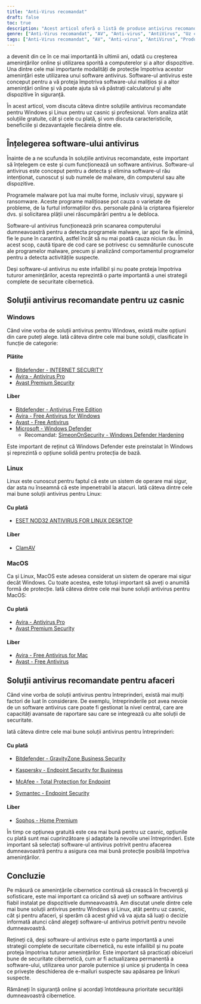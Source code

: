 ```yaml
---
title: "Anti-Virus recomandat"
draft: false
toc: true
description: "Acest articol oferă o listă de produse antivirus recomandate pentru uz casnic și profesional, conform clasamentului realizat de SimeonOnSecurity. Clasamentul se bazează pe opinia profesională și pe testele efectuate pe eșantioane malițioase și se referă doar la capacitățile antivirus, detecție, experiența utilizatorului și performanță. Utilizatorii de Windows pot alege între opțiuni plătite și gratuite, în timp ce utilizatorii de Linux și MacOS au opțiuni limitate, opțiunile plătite fiind disponibile doar pentru Linux. Rețineți că AV nu este necesar pe Linux sau MacOS și nu este recomandată utilizarea unui VPN sau a unui manager de parole furnizat împreună cu suita AV. Articolul oferă, de asemenea, recomandări pentru furnizorii de VPN. În prezent, se lucrează la recomandările pentru utilizarea în scopuri profesionale."
genre: ["Anti-Virus recomandat", "AV", "Anti-virus", "AntiVirus", "Uz casnic", "Utilizare comercială", "Windows", "Linux", "MacOS", "Securitatea cibernetică"]
tags: ["Anti-Virus recomandat", "AV", "Anti-virus", "AntiVirus", "Produse Anti-Virus recomandate de SimeonOnSecurity", "VirusTotal", "Capacități AV", "detecție", "experiența utilizatorului", "performanță", "Windows", "Linux", "MacOS", "VPN", "manager de parole", "VPNS", "Uz casnic", "Plătit", "Gratuit", "Bitdefender - SECURITATE INTERNET", "Avira - Antivirus Pro", "Avast Premium Security", "Bitdefender - Antivirus Free Edition", "Avira - Antivirus gratuit pentru Windows", "Avast - Antivirus gratuit", "Microsoft - Windows Defender", "Întărirea Windows Defender", "ESET NOD32", "ClamAV", "Avira - Antivirus gratuit pentru Mac", "Sophos", "Utilizare comercială", "Securitatea cibernetică"]
---
```

 a devenit din ce în ce mai importantă în ultimii ani, odată cu creșterea amenințărilor online și utilizarea sporită a computerelor și a altor dispozitive. Una dintre cele mai importante modalități de protecție împotriva acestor amenințări este utilizarea unui software antivirus. Software-ul antivirus este conceput pentru a vă proteja împotriva software-ului malițios și a altor amenințări online și vă poate ajuta să vă păstrați calculatorul și alte dispozitive în siguranță.

În acest articol, vom discuta câteva dintre soluțiile antivirus recomandate pentru Windows și Linux pentru uz casnic și profesional. Vom analiza atât soluțiile gratuite, cât și cele cu plată, și vom discuta caracteristicile, beneficiile și dezavantajele fiecăreia dintre ele.

## Înțelegerea software-ului antivirus

Înainte de a ne scufunda în soluțiile antivirus recomandate, este important să înțelegem ce este și cum funcționează un software antivirus. Software-ul antivirus este conceput pentru a detecta și elimina software-ul rău intenționat, cunoscut și sub numele de malware, din computerul sau alte dispozitive.

Programele malware pot lua mai multe forme, inclusiv viruși, spyware și ransomware. Aceste programe malițioase pot cauza o varietate de probleme, de la furtul informațiilor dvs. personale până la criptarea fișierelor dvs. și solicitarea plății unei răscumpărări pentru a le debloca.

Software-ul antivirus funcționează prin scanarea computerului dumneavoastră pentru a detecta programele malware, iar apoi fie le elimină, fie le pune în carantină, astfel încât să nu mai poată cauza niciun rău. În acest scop, caută tipare de cod care se potrivesc cu semnăturile cunoscute ale programelor malware, precum și analizând comportamentul programelor pentru a detecta activitățile suspecte.

Deși software-ul antivirus nu este infailibil și nu poate proteja împotriva tuturor amenințărilor, acesta reprezintă o parte importantă a unei strategii complete de securitate cibernetică.

## Soluții antivirus recomandate pentru uz casnic

### Windows

Când vine vorba de soluții antivirus pentru Windows, există multe opțiuni din care puteți alege. Iată câteva dintre cele mai bune soluții, clasificate în funcție de categorie:

#### Plătite

- [Bitdefender - INTERNET SECURITY](https://bitdefender.f9tmep.net/VmN5Ka)
- [Avira - Antivirus Pro](https://www.avira.com/en/antivirus-pro)
- [Avast Premium Security](https://amzn.to/2MA7jR2)

#### Liber

- [Bitdefender - Antivirus Free Edition](https://bitdefender.f9tmep.net/1r7NMa)
- [Avira - Free Antivirus for Windows](https://www.avira.com/en/free-antivirus-windows)
- [Avast - Free Antivirus](https://www.avast.com/en-us/index)
- [Microsoft - Windows Defender](https://www.microsoft.com/en-us/windows/comprehensive-security)
  - Recomandat: [SimeonOnSecurity - Windows Defender Hardening](https://github.com/simeononsecurity/Windows-Defender-Hardening)


Este important de reținut că Windows Defender este preinstalat în Windows și reprezintă o opțiune solidă pentru protecția de bază.

### Linux

Linux este cunoscut pentru faptul că este un sistem de operare mai sigur, dar asta nu înseamnă că este impenetrabil la atacuri. Iată câteva dintre cele mai bune soluții antivirus pentru Linux:

#### Cu plată

- [ESET NOD32 ANTIVIRUS FOR LINUX DESKTOP](https://www.eset.com/int/home/antivirus-linux)

#### Liber

- [ClamAV](https://www.clamav.net/)

### MacOS

Ca și Linux, MacOS este adesea considerat un sistem de operare mai sigur decât Windows. Cu toate acestea, este totuși important să aveți o anumită formă de protecție. Iată câteva dintre cele mai bune soluții antivirus pentru MacOS:

#### Cu plată

- [Avira - Antivirus Pro](https://www.avira.com/en/antivirus-pro)
- [Avast Premium Security](https://amzn.to/2MA7jR2)

#### Liber

- [Avira - Free Antivirus for Mac](https://www.avira.com/en/free-antivirus-mac)
- [Avast - Free Antivirus](https://www.avast.com/en-us/index)

## Soluții antivirus recomandate pentru afaceri

Când vine vorba de soluții antivirus pentru întreprinderi, există mai mulți factori de luat în considerare. De exemplu, întreprinderile pot avea nevoie de un software antivirus care poate fi gestionat la nivel central, care are capacități avansate de raportare sau care se integrează cu alte soluții de securitate.

Iată câteva dintre cele mai bune soluții antivirus pentru întreprinderi:

#### Cu plată

- [Bitdefender - GravityZone Business Security](https://bitdefender.f9tmep.net/ZQNAzQ)

- [Kaspersky - Endpoint Security for Business](https://www.kaspersky.com/small-to-medium-business-security/endpoint-security)

- [McAfee - Total Protection for Endpoint](https://www.mcafee.com/enterprise/en-us/products/total-protection-for-endpoint.html)

- [Symantec - Endpoint Security](https://www.symantec.com/products/endpoint-security)

#### Liber

- [Sophos - Home Premium](https://home.sophos.com/)

În timp ce opțiunea gratuită este cea mai bună pentru uz casnic, opțiunile cu plată sunt mai cuprinzătoare și adaptate la nevoile unei întreprinderi. Este important să selectați software-ul antivirus potrivit pentru afacerea dumneavoastră pentru a asigura cea mai bună protecție posibilă împotriva amenințărilor.

## Concluzie

Pe măsură ce amenințările cibernetice continuă să crească în frecvență și sofisticare, este mai important ca oricând să aveți un software antivirus fiabil instalat pe dispozitivele dumneavoastră. Am discutat unele dintre cele mai bune soluții antivirus pentru Windows și Linux, atât pentru uz casnic, cât și pentru afaceri, și sperăm că acest ghid vă va ajuta să luați o decizie informată atunci când alegeți software-ul antivirus potrivit pentru nevoile dumneavoastră.

Rețineți că, deși software-ul antivirus este o parte importantă a unei strategii complete de securitate cibernetică, nu este infailibil și nu poate proteja împotriva tuturor amenințărilor. Este important să practicați obiceiuri bune de securitate cibernetică, cum ar fi actualizarea permanentă a software-ului, utilizarea unor parole puternice și unice și prudența în ceea ce privește deschiderea de e-mailuri suspecte sau apăsarea pe linkuri suspecte.

Rămâneți în siguranță online și acordați întotdeauna prioritate securității dumneavoastră cibernetice.

